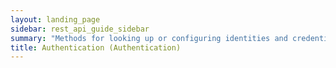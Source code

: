 ```yaml
---
layout: landing_page
sidebar: rest_api_guide_sidebar
summary: "Methods for looking up or configuring identities and credentials."
title: Authentication (Authentication)
---
```


